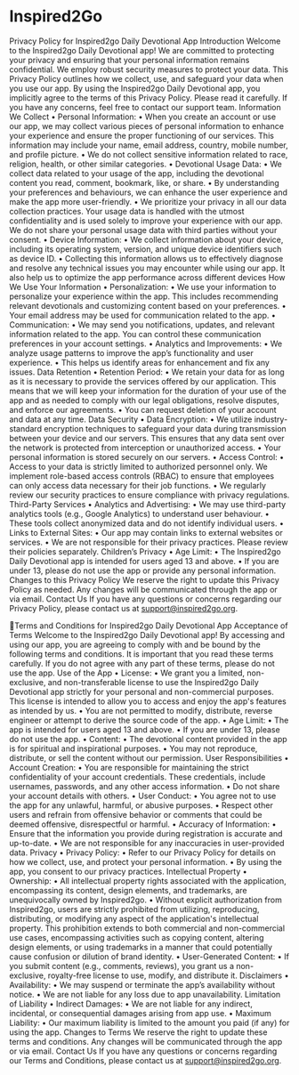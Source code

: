 # Inspired2Go
Privacy Policy for Inspired2go Daily Devotional App
Introduction
Welcome to the Inspired2go Daily Devotional app! We are committed to protecting your privacy and ensuring that your personal information remains confidential. We employ robust security measures to protect your data. 
This Privacy Policy outlines how we collect, use, and safeguard your data when you use our app.
By using the Inspired2go Daily Devotional app, you implicitly agree to the terms of this Privacy Policy. Please read it carefully. If you have any concerns, feel free to contact our support team.
Information We Collect
	•	Personal Information:
	•	When you create an account or use our app, we may collect various pieces of personal information to enhance your experience and ensure the proper functioning of our services. This information may include your name, email address, country, mobile number, and profile picture.
	•	We do not collect sensitive information related to race, religion, health, or other similar categories.
	•	Devotional Usage Data:
	•	We collect data related to your usage of the app, including the devotional content you read, comment, bookmark, like, or share.
	•	By understanding your preferences and behaviours, we can enhance the user experience and make the app more user-friendly.
	•	We prioritize your privacy in all our data collection practices. Your usage data is handled with the utmost confidentiality and is used solely to improve your experience with our app. We do not share your personal usage data with third parties without your consent.
	•	Device Information:
	•	We collect information about your device, including its operating system, version, and unique device identifiers such as device ID.
	•	Collecting this information allows us to effectively diagnose and resolve any technical issues you may encounter while using our app. It also help us to optimize the app performance across different devices
How We Use Your Information
	•	Personalization:
	•	We use your information to personalize your experience within the app. This includes recommending relevant devotionals and customizing content based on your preferences.
	•	Your email address may be used for communication related to the app.
	•	Communication:
	•	We may send you notifications, updates, and relevant information related to the app. You can control these communication preferences in your account settings.
	•	Analytics and Improvements:
	•	We analyze usage patterns to improve the app’s functionality and user experience.
	•	This helps us identify areas for enhancement and fix any issues.
Data Retention
	•	Retention Period:
	•	We retain your data for as long as it is necessary to provide the services offered by our application. This means that we will keep your information for the duration of your use of the app and as needed to comply with our legal obligations, resolve disputes, and enforce our agreements.
	•	You can request deletion of your account and data at any time.
Data Security
	•	Data Encryption:
	•	We utilize industry-standard encryption techniques to safeguard your data during transmission between your device and our servers. This ensures that any data sent over the network is protected from interception or unauthorized access.
	•	Your personal information is stored securely on our servers.
	•	Access Control:
	•	Access to your data is strictly limited to authorized personnel only. We implement role-based access controls (RBAC) to ensure that employees can only access data necessary for their job functions.
	•	We regularly review our security practices to ensure compliance with privacy regulations.
Third-Party Services
	•	Analytics and Advertising:
	•	We may use third-party analytics tools (e.g., Google Analytics) to understand user behaviour.
	•	These tools collect anonymized data and do not identify individual users.
	•	Links to External Sites:
	•	Our app may contain links to external websites or services.
	•	We are not responsible for their privacy practices. Please review their policies separately.
Children’s Privacy
	•	Age Limit:
	•	The Inspired2go Daily Devotional app is intended for users aged 13 and above.
	•	If you are under 13, please do not use the app or provide any personal information.
Changes to this Privacy Policy
We reserve the right to update this Privacy Policy as needed. Any changes will be communicated through the app or via email.
Contact Us
If you have any questions or concerns regarding our Privacy Policy, please contact us at support@inspired2go.org.

Terms and Conditions for Inspired2go Daily Devotional App
Acceptance of Terms
Welcome to the Inspired2go Daily Devotional app! By accessing and using our app, you are agreeing to comply with and be bound by the following terms and conditions. It is important that you read these terms carefully. If you do not agree with any part of these terms, please do not use the app.
Use of the App
	•	License:
	•	We grant you a limited, non-exclusive, and non-transferable license to use the Inspired2go Daily Devotional app strictly for your personal and non-commercial purposes. This license is intended to allow you to access and enjoy the app's features as intended by us.
	•	You are not permitted to modify, distribute, reverse engineer or attempt to derive the source code of the app.
	•	Age Limit:
	•	The app is intended for users aged 13 and above.
	•	If you are under 13, please do not use the app.
	•	Content:
	•	The devotional content provided in the app is for spiritual and inspirational purposes.
	•	You may not reproduce, distribute, or sell the content without our permission.
User Responsibilities
	•	Account Creation:
	•	You are responsible for maintaining the strict confidentiality of your account credentials. These credentials, include usernames, passwords, and any other access information.
	•	Do not share your account details with others.
	•	User Conduct:
	•	You agree not to use the app for any unlawful, harmful, or abusive purposes.
	•	Respect other users and refrain from offensive behavior or comments that could be deemed offensive, disrespectful or harmful.
	•	Accuracy of Information:
	•	Ensure that the information you provide during registration is accurate and up-to-date.
	•	We are not responsible for any inaccuracies in user-provided data.
Privacy
	•	Privacy Policy:
	•	Refer to our Privacy Policy for details on how we collect, use, and protect your personal information.
	•	By using the app, you consent to our privacy practices.
Intellectual Property
	•	Ownership:
	•	All intellectual property rights associated with the application, encompassing its content, design elements, and trademarks, are unequivocally owned by Inspired2go.
	•	Without explicit authorization from Inspired2go, users are strictly prohibited from utilizing, reproducing, distributing, or modifying any aspect of the application's intellectual property. This prohibition extends to both commercial and non-commercial use cases, encompassing activities such as copying content, altering design elements, or using trademarks in a manner that could potentially cause confusion or dilution of brand identity.
	•	User-Generated Content:
	•	If you submit content (e.g., comments, reviews), you grant us a non-exclusive, royalty-free license to use, modify, and distribute it.
Disclaimers
	•	Availability:
	•	We may suspend or terminate the app’s availability without notice.
	•	We are not liable for any loss due to app unavailability.
Limitation of Liability
	•	Indirect Damages:
	•	We are not liable for any indirect, incidental, or consequential damages arising from app use.
	•	Maximum Liability:
	•	Our maximum liability is limited to the amount you paid (if any) for using the app.
Changes to Terms
We reserve the right to update these terms and conditions. Any changes will be communicated through the app or via email.
Contact Us
If you have any questions or concerns regarding our Terms and Conditions, please contact us at support@inspired2go.org.
